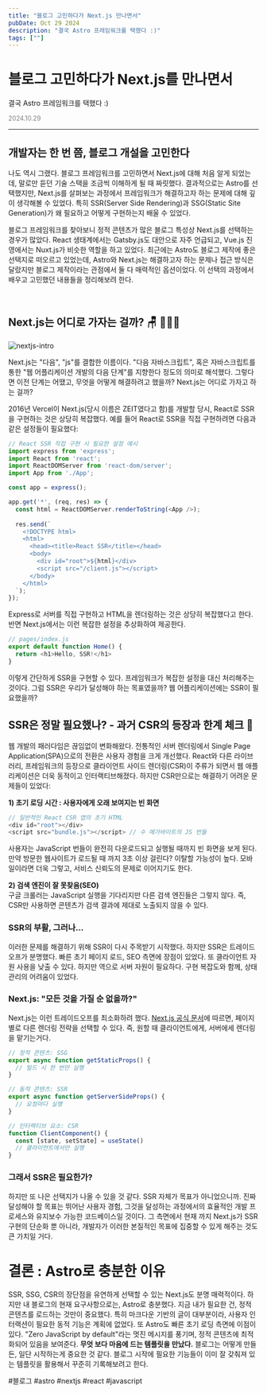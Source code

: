 ```yaml
---
title: "블로그 고민하다가 Next.js 만나면서"
pubDate: Oct 29 2024
description: "결국 Astro 프레임워크를 택했다 :)"
tags: [""]
---
```


# 블로그 고민하다가 Next.js를 만나면서
결국 Astro 프레임워크를 택했다 :)

<div style="color: gray; font-size: 0.9em;">2024.10.29</div>

---

## 개발자는 한 번 쯤, 블로그 개설을 고민한다

나도 역시 그랬다. 블로그 프레임워크를 고민하면서 Next.js에 대해 처음 알게 되었는데, 말로만 듣던 기술 스택을 조금씩 이해하게 될 때 짜릿했다. 결과적으로는 Astro를 선택했지만, Next.js를 살펴보는 과정에서 프레임워크가 해결하고자 하는 문제에 대해 깊이 생각해볼 수 있었다. 특히 SSR(Server Side Rendering)과 SSG(Static Site Generation)가 왜 필요하고 어떻게 구현하는지 배울 수 있었다.

블로그 프레임워크를 찾아보니 정적 콘텐츠가 많은 블로그 특성상 Next.js를 선택하는 경우가 많았다. React 생태계에서는 Gatsby.js도 대안으로 자주 언급되고, Vue.js 진영에서는 Nuxt.js가 비슷한 역할을 하고 있었다. 최근에는 Astro도 블로그 제작에 좋은 선택지로 떠오르고 있었는데, Astro와 Next.js는 해결하고자 하는 문제나 접근 방식은 달랐지만 블로그 제작이라는 관점에서 둘 다 매력적인 옵션이었다. 이 선택의 과정에서 배우고 고민했던 내용들을 정리해보려 한다.

<br>

## Next.js는 어디로 가자는 걸까? 🪑 🏃‍♂️‍➡️

<img src="https://i.imgur.com/zeUqOYY.png" alt="nextjs-intro" />

Next.js는 "다음", "js"를 결합한 이름이다. "다음 자바스크립트", 혹은 자바스크립트를 통한 "웹 어플리케이션 개발의 다음 단계"를 지향한다 정도의 의미로 해석했다. 그렇다면 이전 단계는 어땠고, 무엇을 어떻게 해결하려고 했을까? Next.js는 어디로 가자고 하는 걸까?

2016년 Vercel이 Next.js(당시 이름은 ZEIT였다고 함)를 개발할 당시, React로 SSR을 구현하는 것은 상당히 복잡했다. 예를 들어 React로 SSR을 직접 구현하려면 다음과 같은 설정들이 필요했다:

```js
// React SSR 직접 구현 시 필요한 설정 예시
import express from 'express';
import React from 'react';
import ReactDOMServer from 'react-dom/server';
import App from './App';

const app = express();

app.get('*', (req, res) => {
  const html = ReactDOMServer.renderToString(<App />);
  
  res.send(`
    <!DOCTYPE html>
    <html>
      <head><title>React SSR</title></head>
      <body>
        <div id="root">${html}</div>
        <script src="/client.js"></script>
      </body>
    </html>
  `);
});
```

Express로 서버를 직접 구현하고 HTML을 렌더링하는 것은 상당히 복잡했다고 한다. 반면 Next.js에서는 이런 복잡한 설정을 추상화하여 제공한다.

```js
// pages/index.js
export default function Home() {
  return <h1>Hello, SSR!</h1>
}
```

이렇게 간단하게 SSR을 구현할 수 있다. 프레임워크가 복잡한 설정을 대신 처리해주는 것이다. 그럼 SSR은 우리가 달성해야 하는 목표였을까? 웹 어플리케이션에는 SSR이 필요했을까?

## SSR은 정말 필요했나? - 과거 CSR의 등장과 한계 체크 👀 

웹 개발의 패러다임은 끊임없이 변화해왔다. 전통적인 서버 렌더링에서 Single Page Application(SPA)으로의 전환은 사용자 경험을 크게 개선했다. React와 다른 라이브러리, 프레임워크의 등장으로 클라이언트 사이드 렌더링(CSR)이 주류가 되면서 웹 애플리케이션은 더욱 동적이고 인터랙티브해졌다. 하지만 CSR만으로는 해결하기 어려운 문제들이 있었다:

**1) 초기 로딩 시간 : 사용자에게 오래 보여지는 빈 화면**

```js
// 일반적인 React CSR 앱의 초기 HTML
<div id="root"></div>
<script src="bundle.js"></script> // 수 메가바이트의 JS 번들
```
사용자는 JavaScript 번들이 완전히 다운로드되고 실행될 때까지 빈 화면을 보게 된다. 만약 방문한 웹사이트가 로드될 때 까지 3초 이상 걸린다? 이탈할 가능성이 높다. 모바일이라면 더욱 그렇고, 서비스 신뢰도의 문제로 이어지기도 한다.

**2) 검색 엔진이 잘 못찾음(SEO)**<br/>
구글 크롤러는 JavaScript 실행을 기다리지만 다른 검색 엔진들은 그렇지 않다. 즉, CSR만 사용하면 콘텐츠가 검색 결과에 제대로 노출되지 않을 수 있다.

### SSR의 부활, 그러나...

이러한 문제를 해결하기 위해 SSR이 다시 주목받기 시작했다. 하지만 SSR은 트레이드오프가 분명했다. 빠른 초기 페이지 로드, SEO 측면에 장점이 있었다. 또 클라이언트 자원 사용을 낮출 수 있다.
하지만 역으로 서버 자원이 필요하다. 구현 복잡도와 함께, 상태 관리의 어려움이 있었다.

### Next.js: "모든 것을 가질 순 없을까?"

Next.js는 이런 트레이드오프를 최소화하려 했다. [Next.js 공식 문서](https://nextjs.org/docs/basic-features/pages)에 따르면, 페이지별로 다른 렌더링 전략을 선택할 수 있다. 즉, 원할 때 클라이언트에게, 서버에세 렌더링을 맡기는거다.

```js
// 정적 콘텐츠: SSG
export async function getStaticProps() {
  // 빌드 시 한 번만 실행
}

// 동적 콘텐츠: SSR
export async function getServerSideProps() {
  // 요청마다 실행
}

// 인터랙티브 요소: CSR
function ClientComponent() {
  const [state, setState] = useState()
  // 클라이언트에서만 실행
}
```

### 그래서 SSR은 필요한가?

하지만 또 나은 선택지가 나올 수 있을 것 같다. SSR 자체가 목표가 아니었으니까. 진짜 달성해야 할 목표는 뛰어난 사용자 경험, 그것을 달성하는 과정에서의 효율적인 개발 프로세스와 유지보수 가능한 코드베이스일 것이다. 그 측면에서 현재 까지 Next.js가 SSR 구현의 단순화 뿐 아니라, 개발자가 이러한 본질적인 목표에 집중할 수 있게 해주는 것도 큰 가치일 거다.

# 결론 : Astro로 충분한 이유

SSR, SSG, CSR의 장단점을 유연하게 선택할 수 있는 Next.js도 분명 매력적이다. 하지만 내 블로그의 현재 요구사항으로는, Astro로 충분했다. 지금 내가 필요한 건, 정적 콘텐츠를 로드하는 것만이 중요했다. 특히 마크다운 기반의 글이 대부분이라, 사용자 인터랙션이 필요한 동적 기능은 계획에 없었다. 또 Astro도 빠른 초기 로딩 측면에 이점이 있다. "Zero JavaScript by default"라는 멋진 메시지를 풍기며, 정적 콘텐츠에 최적화되어 있음을 보여준다. **무엇 보다 마음에 드는 템플릿을 만났다.** 블로그는 어떻게 만들든, 일단 시작하는게 중요한 것 같다. 블로그 시작에 필요한 기능들이 이미 잘 갖춰져 있는 템플릿을 활용해서 꾸준히 기록해보려고 한다.

#블로그 #astro #nextjs #react #javascript
